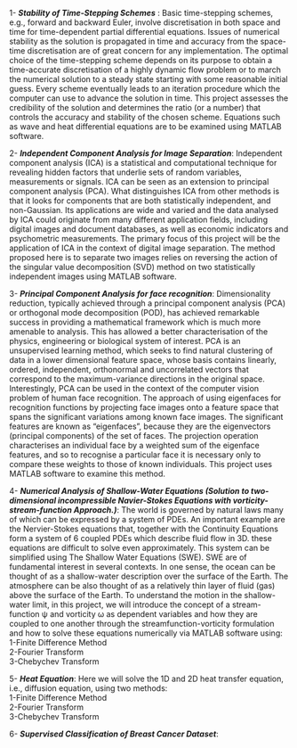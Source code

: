 
1- ***Stability of Time-Stepping Schemes*** : Basic time-stepping schemes, e.g., forward and backward Euler, involve discretisation in both space and time for time-dependent partial differential equations. Issues of numerical stability as the solution is propagated in time and accuracy from the space-time discretisation are of great concern for any implementation. The optimal choice of the time-stepping scheme depends on its purpose to obtain a time-accurate discretisation of a highly dynamic flow problem or to march the numerical solution to a steady state starting with some reasonable initial guess. Every scheme eventually leads to an iteration procedure which the computer can use to advance the solution in time. This project assesses the credibility of the solution and determines the ratio (or a number) that controls the accuracy and stability of the chosen scheme. Equations such as wave and heat differential equations are to be examined using MATLAB software.

2- ***Independent Component Analysis for Image Separation***: Independent component analysis (ICA) is a statistical and computational technique for revealing hidden factors that underlie sets of random variables, measurements or signals. ICA can be seen as an extension to principal component analysis (PCA). What distinguishes ICA from other methods is that it looks for components that are both statistically independent, and non-Gaussian. Its applications are wide and varied and the data analysed by ICA could originate from many different application fields, including digital images and document databases, as well as economic indicators and psychometric measurements. The primary focus of this project will be the application of ICA in the context of digital image separation. The method proposed here is to separate two images relies on reversing the action of the singular value decomposition (SVD) method on two statistically independent images using MATLAB software.

3- ***Principal Component Analysis for face recognition***: Dimensionality reduction, typically achieved through a principal component analysis (PCA) or orthogonal mode decomposition (POD), has achieved remarkable success in providing a mathematical framework which is much more amenable to analysis. This has allowed a better characterisation of the physics, engineering or biological system of interest. PCA is an unsupervised learning method, which seeks to find natural clustering of data in a lower dimensional feature space, whose basis contains linearly, ordered, independent, orthonormal and uncorrelated vectors that correspond to the maximum-variance directions in the original space. Interestingly, PCA can be used in the context of the computer vision problem of human face recognition. The approach of using eigenfaces for recognition functions by projecting face images onto a feature space that spans the significant variations among known face images. The significant features are known as “eigenfaces”, because they are the eigenvectors (principal components) of the set of faces. The projection operation characterises an individual face by a weighted sum of the eigenface features, and so to recognise a particular face it is necessary only to compare these weights to those of known individuals. This project uses MATLAB software to examine this method.

4- ***Numerical Analysis of Shallow-Water Equations (Solution to two-dimensional incompressible Navier-Stokes Equations with vorticity-stream-function Approach.)***: The world is governed by natural laws many of which can be expressed by a system of PDEs. An important example are the Nervier-Stokes equations that, together with the Continuity Equations form a system of 6 coupled PDEs which describe fluid flow in 3D. these equations are difficult to solve even approximately. This system can be simplified using The Shallow Water Equations (SWE). SWE are of fundamental interest in several contexts. In one sense, the ocean can be thought of as a shallow-water description over the surface of the Earth. The atmosphere can be also thought of as a relatively thin layer of fluid (gas) above the surface of the Earth. To understand the motion in the shallow-water limit, in this project, we will introduce the concept of a stream-function ψ and vorticity ω as dependent variables and how they are coupled to one another through the streamfunction-vorticity formulation and how to solve these equations numerically via MATLAB software using:  
1-Finite Difference Method  
2-Fourier Transform  
3-Chebychev Transform 

5- ***Heat Equation***: Here we will solve the 1D and 2D heat transfer equation, i.e., diffusion equation, using two methods:   
1-Finite Difference Method  
2-Fourier Transform  
3-Chebychev Transform  

6- ***Supervised Classification of Breast Cancer Dataset***: 



